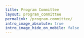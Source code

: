 ```yaml
---
title: Program Committee
layout: program_committee
permalink: /program-committee/
intro_image_absolute: true
intro_image_hide_on_mobile: false
---
```

